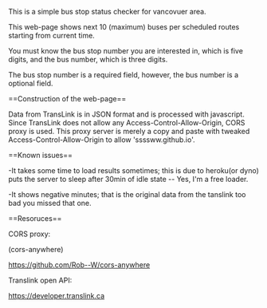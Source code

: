 This is a simple bus stop status checker for vancovuer area.

This web-page shows next 10 (maximum) buses per scheduled routes starting from current time.

You must know the bus stop number you are interested in, which is five digits, and the bus number, which is three digits.

The bus stop number is a required field, however, the bus number is a optional field.


==Construction of the web-page==

Data from TransLink is in JSON format and is processed with javascript.
Since TransLink does not allow any Access-Control-Allow-Origin, CORS proxy is used.
This proxy server is merely a copy and paste with tweaked Access-Control-Allow-Origin to allow 'ssssww.github.io'.



==Known issues==

-It takes some time to load results sometimes;
  this is due to heroku(or dyno) puts the server to sleep after 30min of idle state -- Yes, I'm a free loader.

-It shows negative minutes;
  that is the original data from the tanslink too bad you missed that one.
  

==Resoruces==

CORS proxy:

  (cors-anywhere)
  
  https://github.com/Rob--W/cors-anywhere
  
Translink open API:

  https://developer.translink.ca
